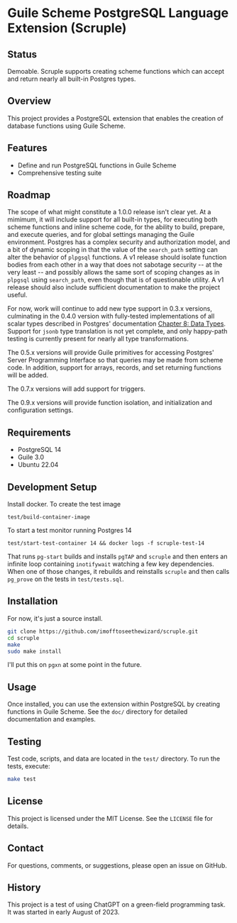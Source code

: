 # Guile Scheme PostgreSQL Language Extension (Scruple)

## Status

Demoable. Scruple supports creating scheme functions which can accept
and return nearly all built-in Postgres types.

## Overview

This project provides a PostgreSQL extension that enables the creation
of database functions using Guile Scheme.

## Features

- Define and run PostgreSQL functions in Guile Scheme
- Comprehensive testing suite

## Roadmap

The scope of what might constitute a 1.0.0 release isn't clear yet.
At a mimimum, it will include support for all built-in types, for
executing both scheme functions and inline scheme code, for the
ability to build, prepare, and execute queries, and for global
settings managing the Guile environment.  Postgres has a complex
security and authorization model, and a bit of dynamic scoping in that
the value of the `search_path` setting can alter the behavior of
`plpgsql` functions.  A v1 release should isolate function bodies from
each other in a way that does not sabotage security -- at the very
least -- and possibly allows the same sort of scoping changes as in
`plpgsql` using `search_path`, even though that is of questionable
utility. A v1 release should also include sufficient documentation to
make the project useful.

For now, work will continue to add new type support in 0.3.x versions,
culminating in the 0.4.0 version with fully-tested implementations of
all scalar types described in Postgres' documentation [Chapter 8: Data
Types](https://www.postgresql.org/docs/current/datatype.html). Support
for `jsonb` type translation is not yet complete, and only happy-path
testing is currently present for nearly all type transformations.

The 0.5.x versions will provide Guile primitives for accessing
Postgres' Server Programming Interface so that queries may be made
from scheme code. In addition, support for arrays, records, and set
returning functions will be added.

The 0.7.x versions will add support for triggers.

The 0.9.x versions will provide function isolation, and initialization
and configuration settings.

## Requirements

- PostgreSQL 14
- Guile 3.0
- Ubuntu 22.04

## Development Setup

Install docker.  To create the test image

    test/build-container-image

To start a test monitor running Postgres 14

    test/start-test-container 14 && docker logs -f scruple-test-14

That runs `pg-start` builds and installs `pgTAP` and `scruple` and
then enters an infinite loop containing `inotifywait` watching a few
key dependencies. When one of those changes, it rebuilds and
reinstalls `scruple` and then calls `pg_prove` on the tests in
`test/tests.sql`.

## Installation

For now, it's just a source install.

```bash
git clone https://github.com/imofftoseethewizard/scruple.git
cd scruple
make
sudo make install
```

I'll put this on `pgxn` at some point in the future.

## Usage

Once installed, you can use the extension within PostgreSQL by
creating functions in Guile Scheme. See the `doc/` directory for
detailed documentation and examples.

## Testing

Test code, scripts, and data are located in the `test/` directory. To
run the tests, execute:

```bash
make test
```

## License

This project is licensed under the MIT License. See the `LICENSE` file for details.

## Contact

For questions, comments, or suggestions, please open an issue on GitHub.

## History

This project is a test of using ChatGPT on a green-field programming
task. It was started in early August of 2023.
